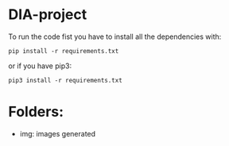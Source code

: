 # DIA-project

To run the code fist you have to install all the dependencies with:

    pip install -r requirements.txt

or if you have pip3:

    pip3 install -r requirements.txt
    
# Folders:
- img: images generated 
